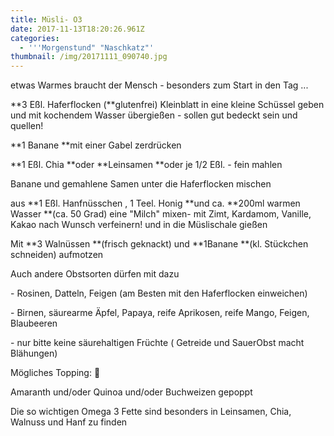 ```yaml
---
title: Müsli- O3
date: 2017-11-13T18:20:26.961Z
categories:
  - '''Morgenstund" "Naschkatz"'
thumbnail: /img/20171111_090740.jpg
---
```

etwas Warmes braucht der Mensch - besonders zum Start in den Tag ...

**3 Eßl. Haferflocken (**glutenfrei) Kleinblatt in eine  kleine Schüssel geben und mit kochendem Wasser übergießen  - sollen gut bedeckt sein und quellen!

**1 Banane **mit einer Gabel zerdrücken 

**1 Eßl. Chia **oder **Leinsamen **oder je 1/2 Eßl. - fein mahlen 

Banane und gemahlene Samen unter die Haferflocken mischen

aus  **1 Eßl. Hanfnüsschen , 1 Teel. Honig **und ca. **200ml warmen Wasser **(ca. 50 Grad) eine "Milch" mixen- mit Zimt, Kardamom, Vanille, Kakao nach Wunsch verfeinern! und in die Müslischale gießen

Mit **3 Walnüssen **(frisch geknackt) und **1Banane **(kl. Stückchen schneiden) aufmotzen

Auch andere Obstsorten dürfen mit dazu

\- Rosinen, Datteln, Feigen (am Besten mit den Haferflocken  einweichen)

\- Birnen, säurearme Äpfel, Papaya, reife Aprikosen, reife Mango, Feigen,  Blaubeeren

\- nur bitte keine säurehaltigen Früchte ( Getreide und SauerObst macht Blähungen)

Mögliches Topping: 🤔

Amaranth und/oder Quinoa und/oder Buchweizen gepoppt

Die so wichtigen Omega 3 Fette sind besonders in Leinsamen, Chia, Walnuss und Hanf zu finden
